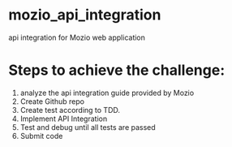 # mozio_api_integration
api integration for Mozio web application

# Steps to achieve the challenge: 
1. analyze the api integration guide provided by Mozio
2. Create Github repo
3. Create test according to TDD. 
4. Implement API Integration
5. Test and debug until all tests are passed
6. Submit code

